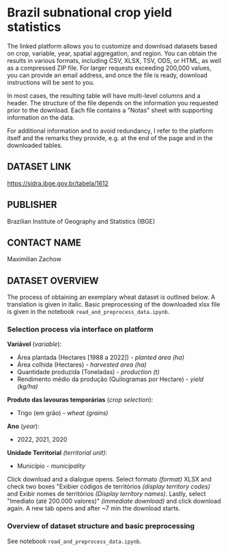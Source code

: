 # Brazil subnational crop yield statistics
The linked platform allows you to customize and download datasets based on crop, variable, year, spatial aggregation, and region. You can obtain the results in various formats, including CSV, XLSX, TSV, ODS, or HTML, as well as a compressed ZIP file. For larger requests exceeding 200,000 values, you can provide an email address, and once the file is ready, download instructions will be sent to you.

In most cases, the resulting table will have multi-level columns and a header. The structure of the file depends on the information you requested prior to the download. Each file contains a "Notas" sheet with supporting information on the data.

For additional information and to avoid redundancy, I refer to the platform itself and the remarks they provide, e.g. at the end of the page and in the downloaded tables.

## DATASET LINK
https://sidra.ibge.gov.br/tabela/1612

## PUBLISHER
Brazilian Institute of Geography and Statistics (IBGE)

## CONTACT NAME
Maximilian Zachow

## DATASET OVERVIEW

The process of obtaining an exemplary wheat dataset is outlined below. A translation is given in italic. Basic preprocessing of the downloaded xlsx file is given in the notebook `read_and_preprocess_data.ipynb`.

### Selection process via interface on platform 
 **Variável** (*variable*): 
 - Área plantada (Hectares [1988 a 2022]) - *planted area (ha)*
 - Área colhida (Hectares) - *harvested area (ha)* 
 - Quantidade produzida (Toneladas) - *production (t)*
 - Rendimento médio da produção (Quilogramas por Hectare) - *yield (kg/ha)*

**Produto das lavouras temporárias** (*crop selection*): 
 - Trigo (em grão) - *wheat (grains)*

 **Ano** (*year*):
  - 2022, 2021, 2020 

**Unidade Territorial** *(territorial unit)*: 
 - Município - *municipality*


Click download and a dialogue opens. Select formato *(format)* XLSX and check two boxes "Exibier códigos de territórios *(display territory codes)* and Exibir nomes de territórios *(Display territory names)*. Lastly, select "Imediato (até 200.000 valores)" *(immediate download)* and click download again. A new tab opens and after ~7 min the download starts.

### Overview of dataset structure and basic preprocessing

See notebook `read_and_preprocess_data.ipynb`.


